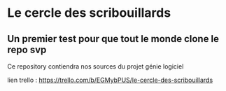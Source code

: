 # Le cercle des scribouillards
## Un premier test pour que tout le monde clone le repo svp
Ce repository contiendra nos sources du projet génie logiciel

lien trello : https://trello.com/b/EGMybPUS/le-cercle-des-scribouillards
